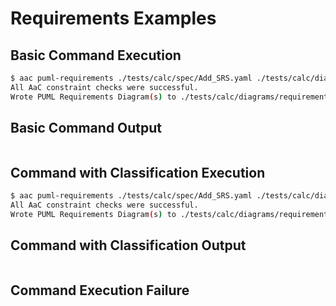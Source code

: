 # Requirements Examples

## Basic Command Execution

```bash
$ aac puml-requirements ./tests/calc/spec/Add_SRS.yaml ./tests/calc/diagrams/requirements --classification unclassified
All AaC constraint checks were successful.
Wrote PUML Requirements Diagram(s) to ./tests/calc/diagrams/requirements.
```

## Basic Command Output

```

```

## Command with Classification Execution

```bash
$ aac puml-requirements ./tests/calc/spec/Add_SRS.yaml ./tests/calc/diagrams/requirements --classification unclassified
All AaC constraint checks were successful.
Wrote PUML Requirements Diagram(s) to ./tests/calc/diagrams/requirements.
```

## Command with Classification Output

```

```

## Command Execution Failure

```bash

```
